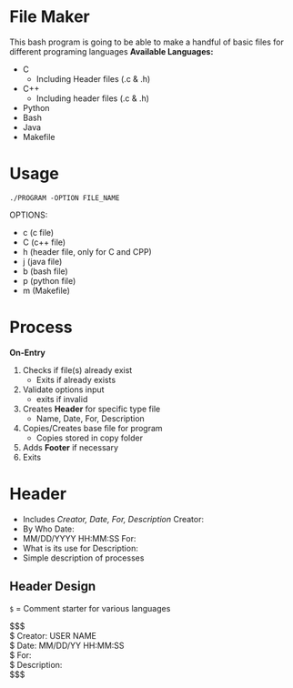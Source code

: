 # File Maker
This bash program is going to be able to make a handful of basic files for different programing languages
**Available Languages:**
- C
   - Including Header files (.c & .h)
- C++
   - Including header files (.c & .h)
- Python 
- Bash
- Java
- Makefile

# Usage
`./PROGRAM -OPTION FILE_NAME`

OPTIONS:
- c (c file)
- C (c++ file)
- h (header file, only for C and CPP)
- j (java file)
- b (bash file)
- p (python file)
- m (Makefile) 

# Process
**On-Entry**
1. Checks if file(s) already exist
   - Exits if already exists
2. Validate options input
   - exits if invalid
3. Creates **Header** for specific type file
   - Name, Date, For, Description
4. Copies/Creates base file for program
   - Copies stored in copy folder
5. Adds **Footer** if necessary
6. Exits

# Header
- Includes *Creator, Date, For, Description* 
Creator:
- By Who
Date: 
- MM/DD/YYYY HH:MM:SS
For: 
- What is its use for
Description: 
- Simple description of processes

## Header Design
`$` = Comment starter for various languages

$$$ \
$ Creator: USER NAME \
$ Date: MM/DD/YY HH:MM:SS \
$ For: \
$ Description: \
$$$ 
